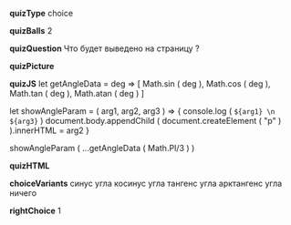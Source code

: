 ____quizType____
choice

____quizBalls____
2

____quizQuestion____
Что будет выведено на страницу ?

____quizPicture____


____quizJS____
let getAngleData =
    deg => [
        Math.sin ( deg ),
        Math.cos ( deg ),
        Math.tan ( deg ),
        Math.atan ( deg )
    ]

let showAngleParam = ( arg1, arg2, arg3 ) => {
    console.log ( `${arg1} \n ${arg3}` )
    document.body.appendChild (
        document.createElement ( "p" )
    ).innerHTML = arg2
}

showAngleParam ( ...getAngleData ( Math.PI/3 ) )

____quizHTML____



____choiceVariants____
синус угла
косинус угла
тангенс угла
арктангенс угла
ничего


____rightChoice____
1
